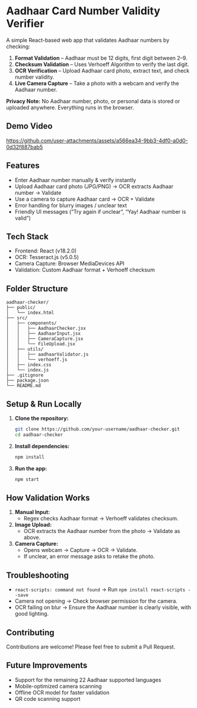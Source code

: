 # Aadhaar Card Number Validity Verifier

A simple React-based web app that validates Aadhaar numbers by checking:

1.  **Format Validation** – Aadhaar must be 12 digits, first digit between 2–9.
2.  **Checksum Validation** – Uses Verhoeff Algorithm to verify the last digit.
3.  **OCR Verification** – Upload Aadhaar card photo, extract text, and check number validity.
4.  **Live Camera Capture** – Take a photo with a webcam and verify the Aadhaar number.

**Privacy Note:** No Aadhaar number, photo, or personal data is stored or uploaded anywhere. Everything runs in the browser.

## Demo Video



https://github.com/user-attachments/assets/a566ea34-9bb3-4df0-a0d0-0d32f887bab5




## Features

*   Enter Aadhaar number manually & verify instantly
*   Upload Aadhaar card photo (JPG/PNG) → OCR extracts Aadhaar number → Validate
*   Use a camera to capture Aadhaar card → OCR + Validate
*   Error handling for blurry images / unclear text
*   Friendly UI messages (“Try again if unclear”, “Yay! Aadhaar number is valid”)

## Tech Stack

*   Frontend: React (v18.2.0)
*   OCR: Tesseract.js (v5.0.5)
*   Camera Capture: Browser MediaDevices API
*   Validation: Custom Aadhaar format + Verhoeff checksum

## Folder Structure

```
aadhaar-checker/
├── public/
│   └── index.html
├── src/
│   ├── components/
│   │   ├── AadhaarChecker.jsx
│   │   ├── AadhaarInput.jsx
│   │   ├── CameraCapture.jsx
│   │   └── FileUpload.jsx
│   ├── utils/
│   │   ├── aadhaarValidator.js
│   │   └── verhoeff.js
│   ├── index.css
│   └── index.js
├── .gitignore
├── package.json
└── README.md
```

## Setup & Run Locally

1.  **Clone the repository:**
    ```bash
    git clone https://github.com/your-username/aadhaar-checker.git
    cd aadhaar-checker
    ```

2.  **Install dependencies:**
    ```bash
    npm install
    ```

3.  **Run the app:**
    ```bash
    npm start
    ```

## How Validation Works

1.  **Manual Input:**
    *   Regex checks Aadhaar format → Verhoeff validates checksum.
2.  **Image Upload:**
    *   OCR extracts the Aadhaar number from the photo → Validate as above.
3.  **Camera Capture:**
    *   Opens webcam → Capture → OCR → Validate.
    *   If unclear, an error message asks to retake the photo.

## Troubleshooting

*   `react-scripts: command not found` → Run `npm install react-scripts --save`
*   Camera not opening → Check browser permission for the camera.
*   OCR failing on blur → Ensure the Aadhaar number is clearly visible, with good lighting.

## Contributing

Contributions are welcome! Please feel free to submit a Pull Request.

## Future Improvements

*   Support for the remaining 22 Aadhaar supported languages
*   Mobile-optimized camera scanning
*   Offline OCR model for faster validation
*   QR code scanning support
